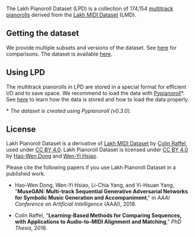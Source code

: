 The Lakh Pianoroll Dataset (LPD) is a collection of 174,154
[multitrack pianorolls](representation) derived from the
[Lakh MIDI Dataset](http://colinraffel.com/projects/lmd/) (LMD).

## Getting the dataset

We provide multiple subsets and versions of the dataset. See [here](comparisons)
for comparisons. The dataset is available [here](dataset).

## Using LPD

The multitrack pianorolls in LPD are stored in a special format for
efficient I/O and to save space. We recommend to load the data with
[Pypianoroll](https://salu133445.github.io/pypianoroll/)\*. See
[here](https://salu133445.github.io/pypianoroll/save_load.html) to learn how
the data is stored and how to load the data properly.

\* _The dataset is created using Pypianoroll (v0.3.0)._

## License

Lakh Pianoroll Dataset is a derivative of
[Lakh MIDI Dataset](http://colinraffel.com/projects/lmd/) by
[Colin Raffel](http://colinraffel.com), used under
[CC BY 4.0](https://creativecommons.org/licenses/by/4.0/).
Lakh Pianoroll Dataset is licensed under
[CC BY 4.0](https://creativecommons.org/licenses/by/4.0/) by
[Hao-Wen Dong](https://salu133445.github.io) and
[Wen-Yi Hsiao](https://github.com/wayne391).

Please cite the following papers if you use Lakh Pianoroll Dataset in a
published work.

- Hao-Wen Dong, Wen-Yi Hsiao, Li-Chia Yang, and Yi-Hsuan Yang,
  "__MuseGAN: Multi-track Sequential Generative Adversarial Networks for
  Symbolic Music Generation and Accompaniment__,"
  in _AAAI Conference on Artificial Intelligence_ (AAAI), 2018.

- Colin Raffel,
  "__Learning-Based Methods for Comparing Sequences, with Applications to
  Audio-to-MIDI Alignment and Matching__,"
  _PhD Thesis_, 2016.

